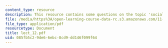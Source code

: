 ```yaml
---
content_type: resource
description: This resource contains some questions on the topic 'social security'.
file: /media/https%3A/open-learning-course-data-rc.s3.amazonaws.com/11-007-resolving-public-disputes-spring-2005/085fb5c29de66ebc8cd9dd146f099f64_lect_12.pdf
file_type: application/pdf
resourcetype: Document
title: lect_12.pdf
uid: 085fb5c2-9de6-6ebc-8cd9-dd146f099f64
---
```

